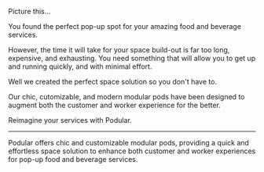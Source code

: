 Picture this...

You found the perfect pop-up spot for your amazing food and beverage services.

However, the time it will take for your space build-out is far too long, expensive, and exhausting. You need something that will allow you to get up and running quickly, and with minimal effort.

Well we created the perfect space solution so you don't have to.

Our chic, cutomizable, and modern modular pods have been designed to augment both the customer and worker experience for the better.

Reimagine your services with Podular.

---

Podular offers chic and customizable modular pods, providing a quick and effortless space solution to enhance both customer and worker experiences for pop-up food and beverage services.
